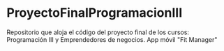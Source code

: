# ProyectoFinalProgramacionIII
Repositorio que aloja el código del proyecto final de los cursos: Programación III y Emprendedores de negocios. App móvil "Fit Manager"
